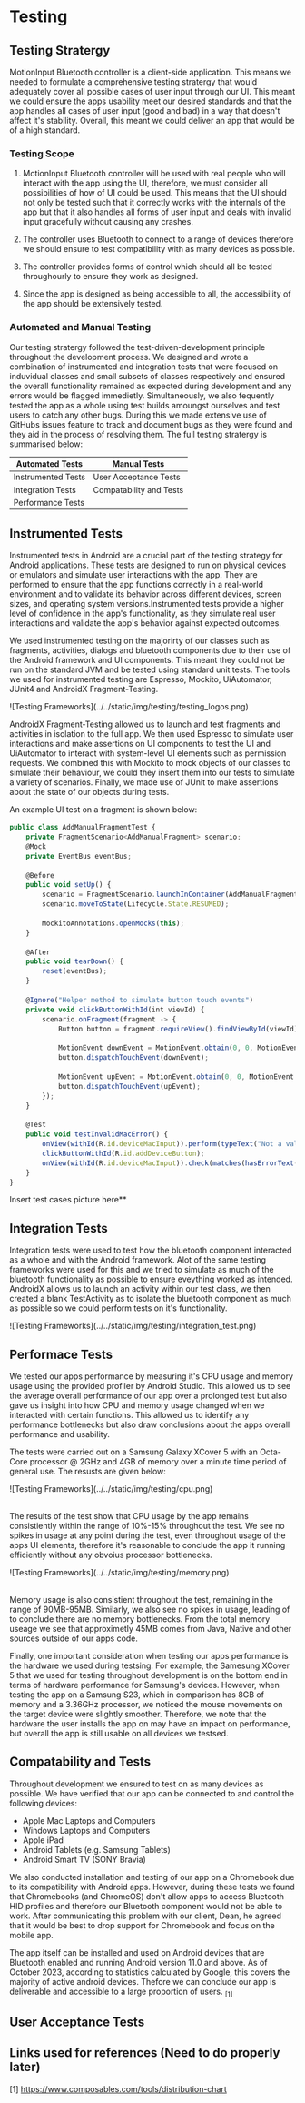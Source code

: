 # Testing

## Testing Stratergy

MotionInput Bluetooth controller is a client-side application. This means we needed to formulate a comprehensive testing stratergy that would adequately cover all possible cases of user input through our UI. This meant we could ensure the apps usability meet our desired standards and that the app handles all cases of user input (good and bad) in a way that doesn't affect it's stability. Overall, this meant we could deliver an app that would be of a high standard.

### Testing Scope

1. MotionInput Bluetooth controller will be used with real people who will interact with the app using the UI, therefore, we must consider all possibilities of how of UI could be used. This means that the UI should not only be tested such that it correctly works with the internals of the app but that it also handles all forms of user input and deals with invalid input gracefully without causing any crashes.

2. The controller uses Bluetooth to connect to a range of devices therefore we should ensure to test compatibility with as many devices as possible.

3. The controller provides forms of control which should all be tested throughourly to ensure they work as designed.

4. Since the app is designed as being accessible to all, the accessibility of the app should be extensively tested.

### Automated and Manual Testing

Our testing stratergy followed the test-driven-development principle throughout the development process. We designed and wrote a combination of instrumented and integration tests that were focused on induvidual classes and small subsets of classes respectively and ensured the overall functionality remained as expected during development and any errors would be flagged immedietly. Simultaneously, we also fequently tested the app as a whole using test builds amoungst ourselves and test users to catch any other bugs. During this we made extensive use of GitHubs issues feature to track and document bugs as they were found and they aid in the process of resolving them. The full testing stratergy is summarised below:

<div class="img-center">

| Automated Tests    | Manual Tests              |
|--------------------|---------------------------|
| Instrumented Tests | User Acceptance Tests     |
| Integration Tests  | Compatability and Tests   |
| Performance Tests  |                           |

</div>

## Instrumented Tests

Instrumented tests in Android are a crucial part of the testing strategy for Android applications. These tests are designed to run on physical devices or emulators and simulate user interactions with the app. They are performed to ensure that the app functions correctly in a real-world environment and to validate its behavior across different devices, screen sizes, and operating system versions.Instrumented tests provide a higher level of confidence in the app's functionality, as they simulate real user interactions and validate the app's behavior against expected outcomes.

We used instrumented testing on the majorirty of our classes such as fragments, activities, dialogs and bluetooth components due to their use of the Android framework and UI components. This meant they could not be run on the standard JVM and be tested using standard unit tests. The tools we used for instrumented testing are Espresso, Mockito, UiAutomator, JUnit4 and AndroidX Fragment-Testing.

<div class="img-center"> ![Testing Frameworks](../../static/img/testing/testing_logos.png) </div>

AndroidX Fragment-Testing allowed us to launch and test fragments and activities in isolation to the full app. We then used Espresso to simulate user interactions and make assertions on UI components to test the UI and UiAutomator to interact with system-level UI elements such as permission requests. We combined this with Mockito to mock objects of our classes to simulate their behaviour, we could they insert them into our tests to simulate a variety of scenarios. Finally, we made use of JUnit to make assertions about the state of our objects during tests.

An example UI test on a fragment is shown below:

```jsx title="/src/androidTest/java/com/example/comp0016_group23_app/fragments/bluetooth/AddManualFragment.java"
public class AddManualFragmentTest {
    private FragmentScenario<AddManualFragment> scenario;
    @Mock
    private EventBus eventBus;

    @Before
    public void setUp() {
        scenario = FragmentScenario.launchInContainer(AddManualFragment.class, null, R.style.Theme_COMP0016Group23App);
        scenario.moveToState(Lifecycle.State.RESUMED);

        MockitoAnnotations.openMocks(this);
    }

    @After
    public void tearDown() {
        reset(eventBus);
    }

    @Ignore("Helper method to simulate button touch events")
    private void clickButtonWithId(int viewId) {
        scenario.onFragment(fragment -> {
            Button button = fragment.requireView().findViewById(viewId);

            MotionEvent downEvent = MotionEvent.obtain(0, 0, MotionEvent.ACTION_DOWN, button.getWidth() / 2f, button.getHeight() / 2f, 0);
            button.dispatchTouchEvent(downEvent);

            MotionEvent upEvent = MotionEvent.obtain(0, 0, MotionEvent.ACTION_UP, button.getWidth() / 2f, button.getHeight() / 2f, 0);
            button.dispatchTouchEvent(upEvent);
        });
    }

    @Test
    public void testInvalidMacError() {
        onView(withId(R.id.deviceMacInput)).perform(typeText("Not a valid MAC address"));
        clickButtonWithId(R.id.addDeviceButton);
        onView(withId(R.id.deviceMacInput)).check(matches(hasErrorText("Invalid MAC")));
    }
}
```

Insert test cases picture here**

## Integration Tests

Integration tests were used to test how the bluetooth component interacted as a whole and with the Android framework. Alot of the same testing frameworks were used for this and we tried to simulate as much of the bluetooth functionality as possible to ensure eveything worked as intended. AndroidX allows us to launch an activity within our test class, we then created a blank TestActivity as to isolate the bluetooth component as much as possible so we could perform tests on it's functionality.

<div class="img-center"> ![Testing Frameworks](../../static/img/testing/integration_test.png) </div>

## Performace Tests

We tested our apps performance by measuring it's CPU usage and memory usage using the provided profiler by Android Studio. This allowed us to see the average overall performance of our app over a prolonged test but also gave us insight into how CPU and memory usage changed when we interacted with certain functions. This allowed us to identify any performance bottlenecks but also draw conclusions about the apps overall performance and usability.

The tests were carried out on a Samsung Galaxy XCover 5 with an Octa-Core processor @ 2GHz and 4GB of memory over a minute time period of general use. The resusts are given below:

<div class="img-center"> ![Testing Frameworks](../../static/img/testing/cpu.png) </div>

<br />

The results of the test show that CPU usage by the app remains consistiently within the range of 10%-15% throughout the test. We see no spikes in usage at any point during the test, even throughout usage of the apps UI elements, therefore it's reasonable to conclude the app it running efficiently without any obvoius processor bottlenecks.

<div class="img-center"> ![Testing Frameworks](../../static/img/testing/memory.png) </div>

<br />

Memory usage is also consistient throughout the test, remaining in the range of 90MB-95MB. Similarly, we also see no spikes in usage, leading of to conclude there are no memory bottlenecks. From the total memory useage we see that approximetly 45MB comes from Java, Native and other sources outside of our apps code.

Finally, one important consideration when testing our apps performance is the hardware we used during testsing. For example, the Samesung XCover 5 that we used for testing throughout development is on the bottom end in terms of hardware performance for Samsung's devices. However, when testing the app on a Samsung S23, which in comparison has 8GB of memory and a 3.36GHz processor, we noticed the mouse movements on the target device were slightly smoother. Therefore, we note that the hardware the user installs the app on may have an impact on performance, but overall the app is still usable on all devices we testsed.

## Compatability and Tests

Throughout development we ensured to test on as many devices as possible. We have verified that our app can be connected to and control the following devices:

- Apple Mac Laptops and Computers
- Windows Laptops and Computers
- Apple iPad
- Android Tablets (e.g. Samsung Tablets)
- Android Smart TV (SONY Bravia)

We also conducted installation and testing of our app on a Chromebook due to its compatibility with Android apps. However, during these tests we found that Chromebooks (and ChromeOS) don't allow apps to access Bluetooth HID profiles and therefore our Bluetooth component would not be able to work. After communicating this problem with our client, Dean, he agreed that it would be best to drop support for Chromebook and focus on the mobile app.

The app itself can be installed and used on Android devices that are Bluetooth enabled and running Android version 11.0 and above. As of October 2023, according to statistics calculated by Google, this covers the majority of active android devices. Thefore we can conclude our app is deliverable and accessible to a large proportion of users. <sub>[1]</sub>

## User Acceptance Tests

## Links used for references (Need to do properly later)

[1] https://www.composables.com/tools/distribution-chart